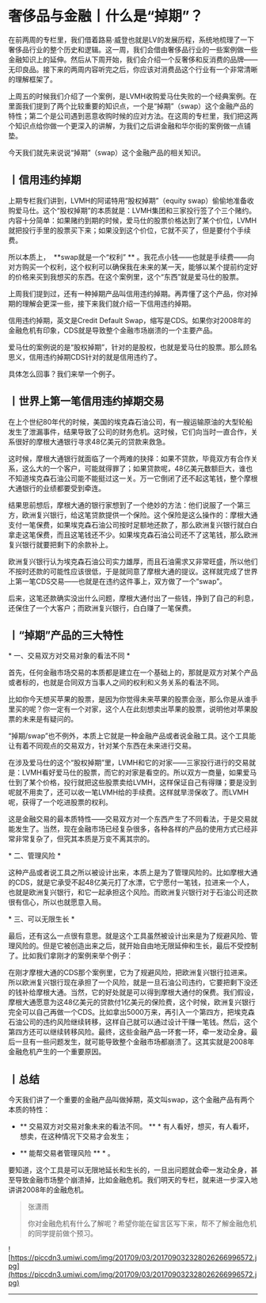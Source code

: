 # 奢侈品与金融丨什么是“掉期”？

在前两周的专栏里，我们借着路易·威登也就是LV的发展历程，系统地梳理了一下奢侈品行业的整个历史和逻辑。这一周，我们会借由奢侈品行业的一些案例做一些金融知识上的延伸。然后从下周开始，我们会介绍一个反奢侈和反消费的品牌——无印良品。接下来的两周内容听完之后，你应该对消费品这个行业有一个非常清晰的理解框架了。

上周五的时候我们介绍了一个案例，是LVMH收购爱马仕失败的一个经典案例。在里面我们提到了两个比较重要的知识点，一个是“掉期”（swap）这个金融产品的特性；第二个是公司遇到恶意收购时候的应对方法。在这周的专栏里，我们把这两个知识点给你做一个更深入的讲解，为我们之后讲金融和华尔街的案例做一点铺垫。

今天我们就先来说说“掉期”（swap）这个金融产品的相关知识。

## 丨信用违约掉期

上期专栏我们讲到，LVMH的阿诺特用“股权掉期”（equity swap）偷偷地准备收购爱马仕。这个“股权掉期”的本质就是：LVMH集团和三家投行签了个三个赌约。内容十分简单：如果赌约到期的时候，爱马仕的股票价格达到了某个价位，LVMH就把投行手里的股票买下来；如果没到这个价位，它就不买了，但是要付个手续费。

所以本质上，  **swap就是一个“权利” ** 。我花点小钱——也就是手续费——向对方购买一个权利，这个权利可以确保我在未来的某一天，能够以某个提前约定好的价格来买到我想买的东西。在这个案例里，这个“东西”就是爱马仕的股票。

上周我们提到过，还有一种掉期产品叫信用违约掉期。再弄懂了这个产品，你对掉期的理解会更深一些，接下来我们就介绍一下信用违约掉期。

信用违约掉期，英文是Credit Default Swap，缩写是CDS。如果你对2008年的金融危机有印象，CDS就是导致整个金融市场崩溃的一个主要产品。

爱马仕的案例说的是“股权掉期”，针对的是股权，也就是爱马仕的股票。那么顾名思义，信用违约掉期CDS针对的就是信用违约了。

具体怎么回事？我们来举一个例子。

## 丨世界上第一笔信用违约掉期交易

在上个世纪80年代的时候，美国的埃克森石油公司，有一艘运输原油的大型轮船发生了泄漏事件，结果导致了公司的财务危机。这时候，它们向当时一直合作，关系很好的摩根大通银行寻求48亿美元的贷款来救急。

这时候，摩根大通银行就面临了一个两难的抉择：如果不贷款，毕竟双方有合作关系，这么大的一个客户，可能就得罪了；如果贷款呢，48亿美元数额巨大，谁也不知道埃克森石油公司能不能挺过这一关。万一它倒闭了还不起这笔钱，整个摩根大通银行的业绩都要受到牵连。

结果思前想后，摩根大通的银行家想到了一个绝妙的方法：他们说服了一个第三方，欧洲复兴银行，给这笔贷款提供一个保险。这个保险是这么操作的：摩根大通支付一笔保费，如果埃克森石油公司按时足额地还款了，那么欧洲复兴银行就白白拿走这笔保费，而且这笔钱还不少。如果埃克森石油公司还不了这笔钱，那么欧洲复兴银行就要把剩下的余款补上。

欧洲复兴银行认为埃克森石油公司实力雄厚，而且石油需求又非常旺盛，所以他们不按时还款的可能性应该很低，于是就同意了摩根大通的提议。这样就完成了世界上第一笔CDS交易——也就是在违约这件事上，双方做了一个“swap”。

后来，这笔还款确实没出什么问题，摩根大通付出了一些钱，挣到了自己的利息，还保住了一个大客户；而欧洲复兴银行，白白赚了一笔保费。

## 丨“掉期”产品的三大特性

 * 一、交易双方对交易对象的看法不同 *

首先，任何金融市场交易的本质都是建立在一个基础上的，那就是双方对某个产品或者标的，也就是合同双方当事人之间的权利和义务关系的看法不同。

比如你今天想买苹果的股票，是因为你觉得未来苹果的股票会涨，那么你是从谁手里买的呢？你一定有一个对家，这个人在此刻想卖出苹果的股票，说明他对苹果股票的未来是有疑问的。

“掉期/swap”也不例外，本质上它就是一种金融产品或者说金融工具。这个工具能让有着不同观点的交易双方，针对某个东西在未来进行交易。

在涉及爱马仕的这个“股权掉期”里，LVMH和它的对家——三家投行进行的交易就是：LVMH看好爱马仕的股票，而它的对家是看空的。所以双方一商量，如果爱马仕到了某个价格，投行就把这些股票卖给LVMH，这样保证自己有得赚；要是没到呢就不用卖了，还可以收一笔LVMH给的手续费。这样就旱涝保收了。而LVMH呢，获得了一个吃进股票的权利。

这是金融交易的最本质特性——交易双方对一个东西产生了不同看法，于是交易就能发生了。当然，现在金融市场已经复杂很多，各种各样的产品的使用方式已经非常非常复杂了，但究其本质是万变不离其宗的。

 * 二、管理风险 *

这种产品或者说工具之所以被设计出来，本质上是为了管理风险的。比如摩根大通的CDS，就是它承受不起48亿美元打了水漂，它宁愿付一笔钱，拉进来一个人，也就是欧洲复兴银行，和它一起承担这个风险。而欧洲复兴银行对于石油公司还款很有信心，所以也就愿意入局。

 * 三、可以无限生长 *

最后，还有这么一点很有意思。就是这个工具虽然被设计出来是为了规避风险、管理风险的。但是它被创造出来之后，就开始自由地无限延伸和生长，最后不受控制了。比如我们拿刚才的案例来举个例子：

在刚才摩根大通的CDS那个案例里，它为了规避风险，把欧洲复兴银行拉进来。所以欧洲复兴银行现在承担了一个风险，就是一旦石油公司违约，它要把剩下没还的钱补给摩根大通。当然，它的好处就是可以得到摩根大通付的保费。我们假设，摩根大通愿意为这48亿美元的贷款付1亿美元的保险费，这个时候，欧洲复兴银行完全可以自己再做一个CDS。比如拿出5000万来，再引入一个第四方，把埃克森石油公司的违约风险继续转移，这样自己就可以通过设计干赚一笔钱。然后，这个第四方还可以继续转移风险。最终，这些金融产品一环套一环，牵一发动全身。最后一旦有一些问题发生，就可能导致整个金融市场都崩溃了。这其实就是2008年金融危机产生的一个重要原因。

## 丨总结

今天我们讲了一个重要的金融产品叫做掉期，英文叫swap，这个金融产品有两个本质的特性：

* ** 交易双方对交易对象未来的看法不同。 ** * 有人看好，想买，有人看坏，想卖，在这种情况下交易才会发生；

* ** 能帮交易者管理风险 ** * 。

要知道，这个工具是可以无限地延长和生长的，一旦出问题就会牵一发动全身，甚至导致金融市场整个崩溃掉，比如金融危机。我们明天的专栏，就来进一步深入地讲讲2008年的金融危机。

> 张潇雨
> 
> 你对金融危机有什么了解呢？希望你能在留言区写下来，帮不了解金融危机的同学提前做个预习。

![https://piccdn3.umiwi.com/img/201709/03/201709032328026266996572.jpg](https://piccdn3.umiwi.com/img/201709/03/201709032328026266996572.jpg)

---
